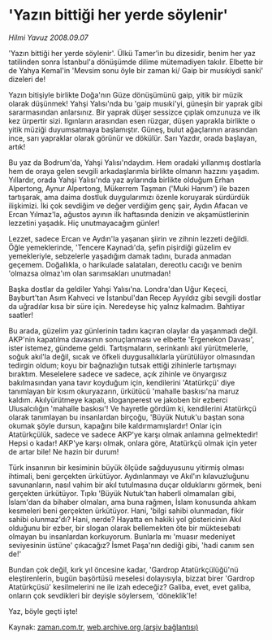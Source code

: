 # 'Yazın bittiği her yerde söylenir'

*Hilmi Yavuz 2008.09.07*

<tr><td class="metin" colspan="2" style="padding-top: 20px; padding-left: 5px; padding-right: 10px;">'Yazın bittiği her yerde söylenir'. Ülkü Tamer'in bu dizesidir, benim her yaz tatilinden sonra İstanbul'a dönüşümde dilime mütemadiyen takılır. Elbette bir de Yahya Kemal'in 'Mevsim sonu öyle bir zaman ki/ Gaip bir musıkiydi sanki'  dizeleri de!</td></tr><tr><td class="metin" colspan="2" style="padding-top: 20px; padding-left: 5px; padding-right: 10px;"><p>Yazın bitişiyle birlikte Doğa'nın Güze dönüşümünü gaip, yitik bir müzik olarak düşünmek! Yahşi Yalısı'nda bu 'gaip musıki'yi, güneşin bir yaprak gibi sararmasından anlarsınız. Bir yaprak düşer sessizce çıplak omzunuza ve ilk kez ürpertir sizi. Ilgınların arasından esen rüzgar, düşen yaprakla birlikte o yitik müziği duyumsatmaya başlamıştır. Güneş, bulut ağaçlarının arasından ince, sarı yapraklar olarak görünür ve dökülür. Sarı Yazdır, orada başlayan, artık!
<p>Bu yaz da Bodrum'da, Yahşi Yalısı'ndaydım. Hem oradaki yıllanmış dostlarla hem de oraya gelen sevgili arkadaşlarımla birlikte olmanın hazzını yaşadım. Yıllardır, orada Yahşi Yalısı'nda yaz aylarında birlikte olduğum Erhan Alpertong, Aynur Alpertong, Mükerrem Taşman ('Muki Hanım') ile bazen tartışarak, ama daima dostluk duygularımızı özenle koruyarak sürdürdük ilişkimizi. İki çok sevdiğim ve değer verdiğim genç şair, Aydın Afacan ve Ercan Yılmaz'la, ağustos ayının ilk haftasında denizin ve akşamüstlerinin lezzetini yaşadık. Hiç unutmayacağım günler!
<p>Lezzet, sadece Ercan ve Aydın'la yaşanan şiirin ve zihnin lezzeti değildi. Öğle yemeklerinde, 'Tencere Kaynadı'da, şefin pişirdiği güzelim ev yemekleriyle, sebzelerle yaşadığım damak tadını, burada anmadan geçemem. Doğallıkla, o harikulade salataları, dereotlu cacığı ve benim 'olmazsa olmaz'ım olan sarımsakları unutmadan!
<p>Başka dostlar da geldiler Yahşi Yalısı'na. Londra'dan Uğur Keçeci, Bayburt'tan Asım Kahveci ve İstanbul'dan Recep Ayyıldız gibi sevgili dostlar da uğradılar kısa bir süre için. Neredeyse hiç yalnız kalmadım. Bahtiyar saatler!
<p>Bu arada, güzelim yaz günlerinin tadını kaçıran olaylar da yaşanmadı değil. AKP'nin kapatılma davasının sonuçlanması ve elbette 'Ergenekon Davası', ister istemez, gündeme geldi. Tartışmaların, serinkanlı akıl yürütmelerle, soğuk akıl'la değil, sıcak ve öfkeli duygusallıklarla yürütülüyor olmasından tedirgin oldum; koyu bir bağnazlığın tutsak ettiği zihinlerle tartışmayı bıraktım. Meselelere sadece ve sadece, açık zihinle ve önyargısız bakılmasından yana tavır koyduğum için, kendilerini 'Atatürkçü' diye tanımlayan bir kısım okuryazarın, ürkütücü 'mahalle baskısı'na maruz kaldım. Akılyürütmeye kapalı, sloganperest ve jakoben bir ezberci Ulusalcılığın 'mahalle baskısı'! Ve hayretle gördüm ki, kendilerini Atatürkçü olarak tanımlayan bu insanlardan birçoğu, 'Büyük Nutuk'u baştan sona okumak şöyle dursun, kapağını bile kaldırmamışlardır! Onlar için Atatürkçülük, sadece ve sadece AKP'ye karşı olmak anlamına gelmektedir! Hepsi o kadar! AKP'ye karşı olmak, onlara göre, Atatürkçü olmak için yeter de artar bile! Ne hazin bir durum!
<p>Türk insanının bir kesiminin büyük ölçüde sağduyusunu yitirmiş olması ihtimali, beni gerçekten ürkütüyor. Aydınlanmayı ve Akıl'ın kılavuzluğunu savunanların, nasıl vahim bir akıl tutulmasına duçar olduklarını görmek, beni gerçekten ürkütüyor. Tıpkı 'Büyük Nutuk'tan haberli olmamaları gibi, İslam'dan da bihaber olmaları, ama buna rağmen, İslam konusunda ahkam kesmeleri beni gerçekten ürkütüyor. Hani, 'bilgi sahibi olunmadan, fikir sahibi olunmaz'dı? Hani, nerde? Hayatta en hakiki yol göstericinin Akıl olduğunu bir ezber, bir slogan olarak bellemekten öte bir müktesebatı olmayan bu insanlardan korkuyorum. Bunlarla mı 'muasır medeniyet seviyesinin üstüne' çıkacağız? İsmet Paşa'nın dediği gibi, 'hadi canım sen de!'
<p>Bundan çok değil, kırk yıl öncesine kadar, 'Gardrop Atatürkçülüğü'nü eleştirenlerin, bugün başörtüsü meselesi dolayısıyla, bizzat birer 'Gardrop Atatürkçüsü' kesilmelerini ne ile izah edeceğiz? Galiba, evet, evet galiba, onların çok sevdikleri bir deyişle söylersem, 'döneklik'le!
<p>Yaz, böyle geçti işte!<br/></p></p></p></p></p></p></p></p></td></tr>

Kaynak: [zaman.com.tr](http://zaman.com.tr/yazar.do?yazino=735135), [web.archive.org (arşiv bağlantısı)](http://web.archive.org/web/20080920143051/http://www.zaman.com.tr:80/yazar.do?yazino=735135)
